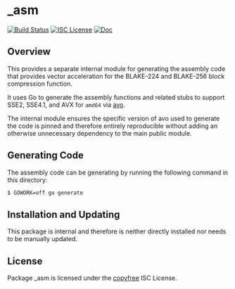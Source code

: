 _asm
====

[![Build Status](https://github.com/vigilnetwork/vgl/workflows/Build%20and%20Test/badge.svg)](https://github.com/vigilnetwork/vgl/actions)
[![ISC License](https://img.shields.io/badge/license-ISC-blue.svg)](http://copyfree.org)
[![Doc](https://img.shields.io/badge/doc-reference-blue.svg)](https://pkg.go.dev/github.com/vigilnetwork/vgl/crypto/blake256/internal/_asm)

## Overview

This provides a separate internal module for generating the assembly code that
provides vector acceleration for the BLAKE-224 and BLAKE-256 block compression
function.

It uses Go to generate the assembly functions and related stubs to support SSE2,
SSE4.1, and AVX for `amd64` via [avo](https://github.com/mmcloughlin/avo).

The internal module ensures the specific version of avo used to generate the
code is pinned and therefore entirely reproducible without adding an otherwise
unnecessary dependency to the main public module.

## Generating Code

The assembly code can be generating by running the following command in this
directory:

```bash
$ GOWORK=off go generate
```

## Installation and Updating

This package is internal and therefore is neither directly installed nor needs
to be manually updated.

## License

Package _asm is licensed under the [copyfree](http://copyfree.org) ISC License.
